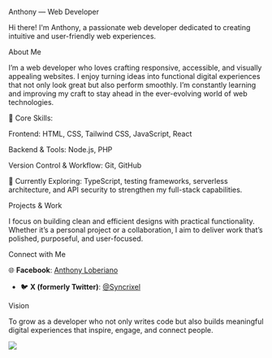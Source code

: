 Anthony — Web Developer

Hi there! I'm Anthony, a passionate web developer dedicated to creating intuitive and user-friendly web experiences.

About Me

I’m a web developer who loves crafting responsive, accessible, and visually appealing websites. I enjoy turning ideas into functional digital experiences that not only look great but also perform smoothly. I’m constantly learning and improving my craft to stay ahead in the ever-evolving world of web technologies.

🧰 Core Skills:

Frontend: HTML, CSS, Tailwind CSS, JavaScript, React

Backend & Tools: Node.js, PHP

Version Control & Workflow: Git, GitHub

🌱 Currently Exploring:
TypeScript, testing frameworks, serverless architecture, and API security to strengthen my full-stack capabilities.

Projects & Work

I focus on building clean and efficient designs with practical functionality. Whether it’s a personal project or a collaboration, I aim to deliver work that’s polished, purposeful, and user-focused.

Connect with Me

🌐 **Facebook**: [Anthony Loberiano](https://www.facebook.com/anthony.loberiano.39)
- 🐦 **X (formerly Twitter)**: [@Syncrixel](https://twitter.com/Syncrixel?t=oSdoZuy78uY4m5mVE3VzQw&s=09)

Vision

To grow as a developer who not only writes code but also builds meaningful digital experiences that inspire, engage, and connect people.

<img src="https://media.tenor.com/HULiiuo2MhYAAAAM/love-live.gif">
